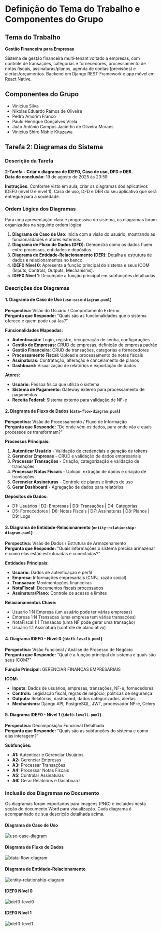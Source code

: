 # Definição do Tema do Trabalho e Componentes do Grupo

## Tema do Trabalho

**Gestão Financeira para Empresas**

Sistema de gestão financeira multi-tenant voltado a empresas, com controle de transações, categorias e fornecedores, processamento de notas fiscais, assinaturas/planos, agenda de contas (previsões) e alertas/orçamentos. Backend em Django REST Framework e app móvel em React Native.

## Componentes do Grupo

- Vinicius Silva
- Nikolas Eduardo Ramos de Oliveira
- Pedro Amorim Franco
- Paulo Henrique Gonçalves Vilela
- João Antônio Campos Jacintho de Oliveira Moraes
- Vinicius Shiro Nishie Kitazawa

## Tarefa 2: Diagramas do Sistema

### Descrição da Tarefa

**2-Tarefa - Criar o diagrama de IDEF0, Caso de uso, DFD e DER.**  
**Data de conclusão:** 19 de agosto de 2025 às 23:59  

**Instruções:** Conforme visto em aula, criar os diagramas dos aplicativos IDEF0 (nível 0 e nível 1), Caso de uso, DFD e DER do seu aplicativo que será entregue para a sociedade.

### Ordem Lógica dos Diagramas

Para uma apresentação clara e progressiva do sistema, os diagramas foram organizados na seguinte ordem lógica:

1. **Diagrama de Caso de Uso**: Inicia com a visão do usuário, mostrando as funcionalidades e atores externos.
2. **Diagrama de Fluxo de Dados (DFD)**: Demonstra como os dados fluem entre processos, entidades e depósitos.
3. **Diagrama de Entidade-Relacionamento (DER)**: Detalha a estrutura de dados e relacionamentos no banco.
4. **IDEF0 Nível 0**: Apresenta a função principal do sistema e seus ICOM (Inputs, Controls, Outputs, Mechanisms).
5. **IDEF0 Nível 1**: Decompõe a função principal em subfunções detalhadas.

### Descrições dos Diagramas

#### 1. Diagrama de Caso de Uso (`use-case-diagram.puml`)
**Perspectiva:** Visão do Usuário / Comportamento Externo  
**Pergunta que Responde:** "Quais são as funcionalidades que o sistema oferece e quem pode usá-las?"

**Funcionalidades Mapeadas:**
- **Autenticação:** Login, registro, recuperação de senha, configurações
- **Gestão de Empresas:** CRUD de empresas, definição de empresa padrão
- **Gestão Financeira:** CRUD de transações, categorias e fornecedores
- **Processamento Fiscal:** Upload e processamento de notas fiscais
- **Assinaturas:** Contratação, alteração e cancelamento de planos
- **Dashboard:** Visualização de relatórios e exportação de dados

**Atores:**
- **Usuário:** Pessoa física que utiliza o sistema
- **Sistema de Pagamento:** Gateway externo para processamento de pagamentos
- **Receita Federal:** Sistema externo para validação de NF-e

#### 2. Diagrama de Fluxo de Dados (`data-flow-diagram.puml`)
**Perspectiva:** Visão de Processamento / Fluxo de Informação  
**Pergunta que Responde:** "De onde vêm os dados, para onde vão e quais processos os transformam?"

**Processos Principais:**
1. **Autenticar Usuário** - Validação de credenciais e geração de tokens
2. **Gerenciar Empresas** - CRUD e validação de dados empresariais
3. **Processar Transações** - Criação, categorização e validação de transações
4. **Processar Notas Fiscais** - Upload, extração de dados e criação de transações
5. **Gerenciar Assinaturas** - Controle de planos e limites de uso
6. **Gerar Dashboard** - Agregação de dados para relatórios

**Depósitos de Dados:**
- D1: Usuários | D2: Empresas | D3: Transações | D4: Categorias
- D5: Fornecedores | D6: Notas Fiscais | D7: Assinaturas | D8: Planos | D9: Logs

#### 3. Diagrama de Entidade-Relacionamento (`entity-relationship-diagram.puml`)
**Perspectiva:** Visão de Dados / Estrutura de Armazenamento  
**Pergunta que Responde:** "Quais informações o sistema precisa armazenar e como elas estão estruturadas e conectadas?"

**Entidades Principais:**
- **Usuario:** Dados de autenticação e perfil
- **Empresa:** Informações empresariais (CNPJ, razão social)
- **Transacao:** Movimentações financeiras
- **NotaFiscal:** Documentos fiscais processados
- **Assinatura/Plano:** Controle de acesso e limites

**Relacionamentos Chave:**
- Usuario 1:N Empresa (um usuário pode ter várias empresas)
- Empresa 1:N Transacao (uma empresa tem várias transações)
- NotaFiscal 1:1 Transacao (uma NF pode gerar uma transação)
- Usuario 1:1 Assinatura (controle de plano ativo)

#### 4. Diagrama IDEF0 - Nível 0 (`idef0-level0.puml`)
**Perspectiva:** Visão Funcional / Análise de Processo de Negócio  
**Pergunta que Responde:** "Qual é a função principal do sistema e quais são seus ICOM?"

**Função Principal:** GERENCIAR FINANÇAS EMPRESARIAIS

**ICOM:**
- **Inputs:** Dados de usuários, empresas, transações, NF-e, fornecedores
- **Controls:** Legislação fiscal, regras de negócio, políticas de segurança
- **Outputs:** Relatórios, dashboard, dados categorizados, alertas
- **Mechanisms:** Django API, PostgreSQL, JWT, processador NF-e, Celery

#### 5. Diagrama IDEF0 - Nível 1 (`idef0-level1.puml`)
**Perspectiva:** Decomposição Funcional Detalhada  
**Pergunta que Responde:** "Quais são as subfunções do sistema e como elas interagem?"

**Subfunções:**
- **A1:** Autenticar e Gerenciar Usuários
- **A2:** Gerenciar Empresas
- **A3:** Processar Transações
- **A4:** Processar Notas Fiscais
- **A5:** Controlar Assinaturas
- **A6:** Gerar Relatórios e Dashboard

### Inclusão dos Diagramas no Documento

Os diagramas foram exportados para imagens (PNG) e incluídos nesta seção do documento Word para visualização. Cada diagrama é acompanhado de sua descrição detalhada acima.

#### Diagrama de Caso de Uso
![use-case-diagram](./imgs/use-case-diagram.png)

#### Diagrama de Fluxo de Dados
![data-flow-diagram](./imgs/data-flow-diagram.png)

#### Diagrama de Entidade-Relacionamento
![entity-relationship-diagram](./imgs/entity-relationship-diagram.png)

#### IDEF0 Nível 0
![idef0-level0](./imgs/idef0-level0.png)

#### IDEF0 Nível 1
![idef0-level1](./imgs/idef0-level1.png)

